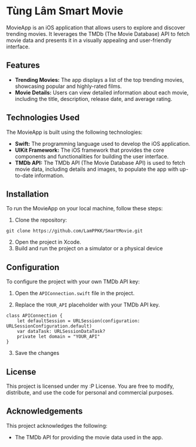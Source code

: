 # Tùng Lâm Smart Movie

MovieApp is an iOS application that allows users to explore and discover trending movies. It leverages the TMDb (The Movie Database) API to fetch movie data and presents it in a visually appealing and user-friendly interface.

## Features

- **Trending Movies:** The app displays a list of the top trending movies, showcasing popular and highly-rated films.
- **Movie Details:** Users can view detailed information about each movie, including the title, description, release date, and average rating.

## Technologies Used

The MovieApp is built using the following technologies:

- **Swift:** The programming language used to develop the iOS application.
- **UIKit Framework:** The iOS framework that provides the core components and functionalities for building the user interface.
- **TMDb API:** The TMDb API (The Movie Database API) is used to fetch movie data, including details and images, to populate the app with up-to-date information.

## Installation

To run the MovieApp on your local machine, follow these steps:

1. Clone the repository:
```
git clone https://github.com/LamPPKK/SmartMovie.git
``` 
2. Open the project in Xcode.
3. Build and run the project on a simulator or a physical device

## Configuration

To configure the project with your own TMDb API key:

1. Open the `APIConnection.swift` file in the project.

2. Replace the `YOUR_API` placeholder with your TMDb API key.
```
class APIConnection {
    let defaultSession = URLSession(configuration: URLSessionConfiguration.default)
    var dataTask: URLSessionDataTask?
    private let domain = "YOUR_API"
}
```
   
3. Save the changes

## License

This project is licensed under my :P License. You are free to modify, distribute, and use the code for personal and commercial purposes.

## Acknowledgements

This project acknowledges the following:

- The TMDb API for providing the movie data used in the app.


